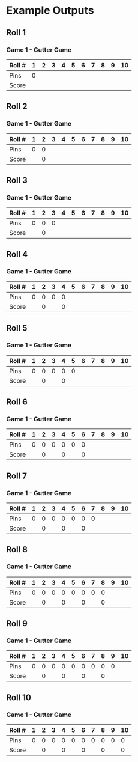 
# Example Outputs
## Roll 1
### Game 1 - Gutter Game
| Roll # | 1 | 2 | 3 | 4 | 5 | 6 | 7 | 8 | 9 | 10 |  
|---|---|---|---|---|---|---|---|---|---|---|
| Pins | 0 | | | | | | | | | |
| Score |  | | | | | | | | | |


## Roll 2
### Game 1 - Gutter Game
| Roll # | 1 | 2 | 3 | 4 | 5 | 6 | 7 | 8 | 9 | 10 |  
|---|---|---|---|---|---|---|---|---|---|---|
| Pins | 0 | 0 | | | | | | | | |
| Score |  | 0 | | | | | | | | |

## Roll 3
### Game 1 - Gutter Game
| Roll # | 1 | 2 | 3 | 4 | 5 | 6 | 7 | 8 | 9 | 10 |  
|---|---|---|---|---|---|---|---|---|---|---|
| Pins | 0 | 0 | 0 | | | | | | | |
| Score |  | 0 |   | | | | | | | |

## Roll 4
### Game 1 - Gutter Game
| Roll # | 1 | 2 | 3 | 4 | 5 | 6 | 7 | 8 | 9 | 10 |  
|---|---|---|---|---|---|---|---|---|---|---|
| Pins | 0 | 0 | 0 | 0 | | | | | | |
| Score |  | 0 |   | 0 | | | | | | |

## Roll 5
### Game 1 - Gutter Game
| Roll # | 1 | 2 | 3 | 4 | 5 | 6 | 7 | 8 | 9 | 10 |  
|---|---|---|---|---|---|---|---|---|---|---|
| Pins | 0 | 0 | 0 | 0 | 0 | | | | | |
| Score |  | 0 |   | 0 |   | | | | | |

## Roll 6
### Game 1 - Gutter Game
| Roll # | 1 | 2 | 3 | 4 | 5 | 6 | 7 | 8 | 9 | 10 |  
|---|---|---|---|---|---|---|---|---|---|---|
| Pins | 0 | 0 | 0 | 0 | 0 | 0 | | | | |
| Score |  | 0 |   | 0 |   | 0 | | | | |

## Roll 7
### Game 1 - Gutter Game
| Roll # | 1 | 2 | 3 | 4 | 5 | 6 | 7 | 8 | 9 | 10 |  
|---|---|---|---|---|---|---|---|---|---|---|
| Pins | 0 | 0 | 0 | 0 | 0 | 0 | 0 | | | |
| Score |  | 0 |   | 0 |   | 0 |   | | | |

## Roll 8
### Game 1 - Gutter Game
| Roll # | 1 | 2 | 3 | 4 | 5 | 6 | 7 | 8 | 9 | 10 |  
|---|---|---|---|---|---|---|---|---|---|---|
| Pins | 0 | 0 | 0 | 0 | 0 | 0 | 0 | 0 | | |
| Score |  | 0 |   | 0 |   | 0 |   | 0 | | |


## Roll 9
### Game 1 - Gutter Game
| Roll # | 1 | 2 | 3 | 4 | 5 | 6 | 7 | 8 | 9 | 10 |  
|---|---|---|---|---|---|---|---|---|---|---|
| Pins | 0 | 0 | 0 | 0 | 0 | 0 | 0 | 0 | 0 | |
| Score |  | 0 |   | 0 |   | 0 |   | 0 |   | |

## Roll 10
### Game 1 - Gutter Game
| Roll # | 1 | 2 | 3 | 4 | 5 | 6 | 7 | 8 | 9 | 10 |  
|---|---|---|---|---|---|---|---|---|---|---|
| Pins | 0 | 0 | 0 | 0 | 0 | 0 | 0 | 0 | 0 | 0 |
| Score |  | 0 |   | 0 |   | 0 |   | 0 |   | 0 |
